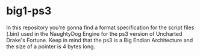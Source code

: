 # big1-ps3
In this repository you're gonna find a format specification for the script files (.bin) used in the NaughtyDog Engine for the ps3 version of Uncharted Drake's Fortune.
Keep in mind that the ps3 is a Big Endian Architecture and the size of a pointer is 4 bytes long.